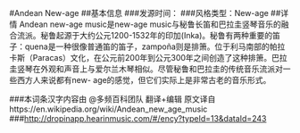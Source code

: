 #Andean New-age
##基本信息
###发源时间：
###风格类型：New-age
##详情
Andean new-age music是new-age
music与秘鲁长笛和巴拉圭竖琴音乐的融合流派。秘鲁起源于大约公元1200-1532年的印加(Inka)。秘鲁有两种重要的笛子：quena是一种很像普通笛的笛子，zampoña则是排箫。位于利马南部的帕拉卡斯（Paracas）文化，在公元前200年到公元300年之间创造了这种排箫。巴拉圭竖琴在外观和声音上与爱尔兰木琴相似。尽管秘鲁和巴拉圭的传统音乐流派对一些西方人来说都有new-
age的感觉，但它们实际上是非常古老的音乐形式。

###本词条汉字内容由 @多频百科团队 翻译+编辑
原文译自https://en.wikipedia.org/wiki/Andean_new_age_music
###http://dropinapp.hearinmusic.com/#/ency?typeId=13&dataId=243
